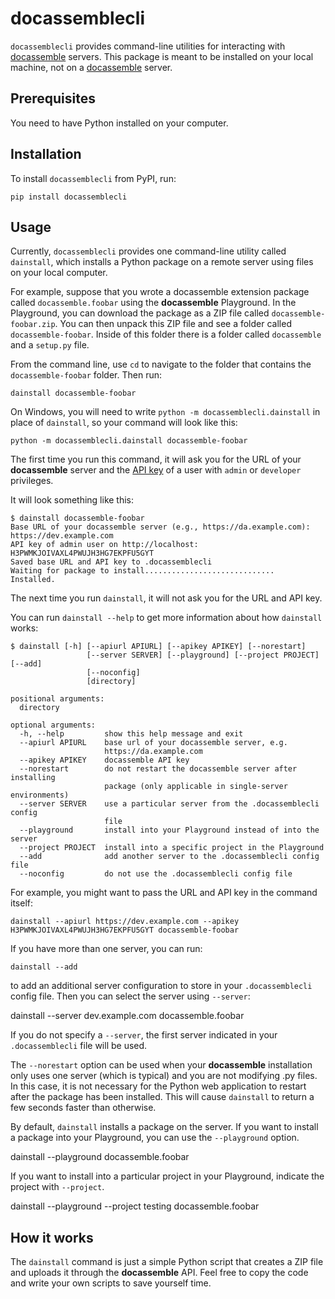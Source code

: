 # docassemblecli

`docassemblecli` provides command-line utilities for interacting with
[docassemble] servers.  This package is meant to be installed on your
local machine, not on a [docassemble] server.

## Prerequisites

You need to have Python installed on your computer.

## Installation

To install `docassemblecli` from PyPI, run:

    pip install docassemblecli

## Usage

Currently, `docassemblecli` provides one command-line utility called
`dainstall`, which installs a Python package on a remote server using
files on your local computer.

For example, suppose that you wrote a docassemble extension package
called `docassemble.foobar` using the **docassemble** Playground.  In
the Playground, you can download the package as a ZIP file called
`docassemble-foobar.zip`.  You can then unpack this ZIP file and see a
folder called `docassemble-foobar`.  Inside of this folder there is a
folder called `docassemble` and a `setup.py` file.

From the command line, use `cd` to navigate to the folder that
contains the `docassemble-foobar` folder.  Then run:

    dainstall docassemble-foobar

On Windows, you will need to write `python -m
docassemblecli.dainstall` in place of `dainstall`, so your command
will look like this:

    python -m docassemblecli.dainstall docassemble-foobar

The first time you run this command, it will ask you for the URL of
your **docassemble** server and the [API key] of a user with `admin` or
`developer` privileges.

It will look something like this:

    $ dainstall docassemble-foobar
    Base URL of your docassemble server (e.g., https://da.example.com): https://dev.example.com
    API key of admin user on http://localhost: H3PWMKJOIVAXL4PWUJH3HG7EKPFU5GYT
    Saved base URL and API key to .docassemblecli
    Waiting for package to install.............................
    Installed.

The next time you run `dainstall`, it will not ask you for the URL and
API key.

You can run `dainstall --help` to get more information about how
`dainstall` works:

    $ dainstall [-h] [--apiurl APIURL] [--apikey APIKEY] [--norestart]
                     [--server SERVER] [--playground] [--project PROJECT] [--add]
                     [--noconfig]
                     [directory]

    positional arguments:
      directory

    optional arguments:
      -h, --help         show this help message and exit
      --apiurl APIURL    base url of your docassemble server, e.g.
                         https://da.example.com
      --apikey APIKEY    docassemble API key
      --norestart        do not restart the docassemble server after installing
                         package (only applicable in single-server environments)
      --server SERVER    use a particular server from the .docassemblecli config
                         file
      --playground       install into your Playground instead of into the server
      --project PROJECT  install into a specific project in the Playground
      --add              add another server to the .docassemblecli config file
      --noconfig         do not use the .docassemblecli config file

For example, you might want to pass the URL and API key in the command
itself:

    dainstall --apiurl https://dev.example.com --apikey H3PWMKJOIVAXL4PWUJH3HG7EKPFU5GYT docassemble-foobar

If you have more than one server, you can run:

    dainstall --add

to add an additional server configuration to store in your
`.docassemblecli` config file.  Then you can select the server using
`--server`:

   dainstall --server dev.example.com docassemble.foobar

If you do not specify a `--server`, the first server indicated in your
`.docassemblecli` file will be used.

The `--norestart` option can be used when your **docassemble**
installation only uses one server (which is typical) and you are not
modifying .py files.  In this case, it is not necessary for the Python
web application to restart after the package has been installed.  This
will cause `dainstall` to return a few seconds faster than otherwise.

By default, `dainstall` installs a package on the server.  If you want
to install a package into your Playground, you can use the
`--playground` option.

   dainstall --playground docassemble.foobar

If you want to install into a particular project in your Playground,
indicate the project with `--project`.

   dainstall --playground --project testing docassemble.foobar

## How it works

The `dainstall` command is just a simple Python script that creates a
ZIP file and uploads it through the **docassemble** API.  Feel free to
copy the code and write your own scripts to save yourself time.

[API key]: https://docassemble.org/docs/api.html#manage_api
[docassemble]: https://docassemble.org
